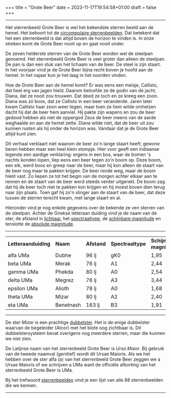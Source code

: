 +++
title = "Grote Beer"
date = 2023-11-17T19:54:58+01:00
draft = false
+++

---
Het sterrenbeeld Grote Beer is wel het bekendste sterren beeld aan de
hemel. Het behoort tot de [circompolaire sterrenbeelden](/encyclopedie/circompolair). Dat betekent dat het een
sterrenbeeld is dat altijd boven de horizon te vinden is. In onze
streken komt de Grote Beer nooit op en gaat nooit onder.

De zeven helderste sterren van de Grote Beer worden wel de steelpan
genoemd. Het sterrenbeeld Grote Beer is veel groter dan alleen de
steelpan. De pan is dan een stuk van het lichaam van de beer. De steel
is zijn staart. In het voorjaar vind je de Grote Beer bijna recht boven
je hoofd aan de hemel. In het najaar kun je het laag in het noorden
vinden.

Hoe de Grote Beer aan de hemel komt? Er was eens een meisje, Callisto,
dat heel erg van jagen hield. Daarom beloofde ze de godin van de jacht,
Diana, dat ze nooit zou trouwen. Dat deed ze toch en ze kreeg een zoon.
Diana was zó boos, dat ze Callisto in een beer veranderde. Jaren later
kwam Callisto haar zoon weer tegen, maar toen ze hem wilde omhelzen
dacht hij dat de beer hem aanviel. Hij pakte zijn wapens en zou de beer
gedood hebben als niet de oppergod Zeus de beer ineens van de aarde
weghaalde en aan de hemel zette. Diana wilde niet, dat de beer uit zou
kunnen rusten als hij onder de horizon was. Vandaar dat je de Grote Beer
altijd kunt zien.

Dit verhaal verklaart niet waarom de beer zo\'n lange staart heeft;
gewone beren hebben maar een heel klein stompje. Hier voor geeft een
indiaanse legende een aardige verklaring: ergens in een bos, waar de
bomen \'s nachts konden lopen, liep eens een beer tegen zo\'n boom op.
Deze boom, een eik, werd boos en greep naar de beer, maar hij kon alleen
de staart van de beer nog maar te pakken krijgen. De beer rende weg,
maar de boom hield vast. Zo liepen ze tot het begin van de morgen achter
elkaar aan te rennen en de staart van de beer werd steeds verder
uitgerekt. De boom zag dat hij de beer toch niet te pakken kon krijgen
en hij moest boven dien terug naar zijn plaats. Toen gaf hij zo\'n
slinger aan de staart van de beer, dat deze tussen de sterren terecht
kwam, met lange staart en al.

Hieronder vind je nog enkele gegevens over de bekende ze ven sterren van
de steelpan. Achter de Griekse letteraan duiding vind je de naam van de
ster, de afstand in [lichtjaar](/encyclopedie/lichtjaar), het
[spectraaltype](/encyclopedie/spectraa), de [schijnbare magnitude](/encyclopedie/magnitude) en tenslotte de [absolute magnitude](/encyclopedie/absolute).

---
|   |   |   |   |   |   |
|---|---|---|---|---|---|
**Letteraanduiding** |**Naam** |**Afstand** |**Spectraaltype** |**Schijnbare magnitude** |**Absolute magnitude**
alfa UMa      |Dubhe           |96 lj    |gK0   |1,95   |-0,5 
    beta UMa      |Merak           |76 lj    |A1    |2,44   |0,6 
    gamma UMa     |Phekda          |80 lj    |A0    |2,54   |0,6 
    delta UMa     |Megrez          |76 lj    |A3    |3,44   |1,6 
    epsilon UMa   |Alioth          |78 lj    |A0    |1,68   |-0,2 
    theta UMa     |Mizar           |80 lj    |A2    |2,40   |0,6 
    eta UMa       |Benetnash       |163 lj   |B3    |1,91   |-1,6 

---

De ster *Mizar* is een prachtige [dubbelster](/encyclopedie/dubbelster). Het
is de enige dubbelster waarvan de begeleider (Alcor) met het blote oog
zichtbaar is. Dit dubbelstersysteem bevat overigens nog meerdere
sterren, maar die kunnen we niet zien.

De Latijnse naam van het sterrenbeeld Grote Beer is *Ursa Maior*. Bij
gebruik van de tweede naamval (genitief) wordt dit Ursae Maioris. Als we
het hebben over de ster alfa (a) van het sterrenbeeld Grote Beer zeggen
we a Ursae Maioris of we schrijven a UMa want de officiële afkorting van
het sterrenbeeld Grote Beer is UMa.

Bij het trefwoord [sterrenbeelden](/encyclopedie/sterrenbeeld) vind je een
lijst van alle 88 sterrenbeelden die we kennen.

---
